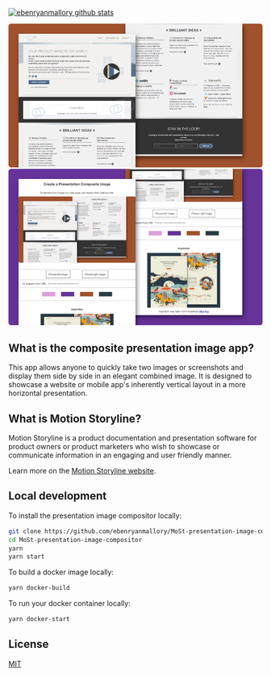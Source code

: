 [![ebenryanmallory github stats](https://github-readme-stats.vercel.app/api?username=ebenryanmallory)](https://github.com/ebenryanmallory/MoSt-presentation-image-compositor.git)
<p>
    <a href="https://motionstoryline.com">
        <img src="https://github.com/ebenryanmallory/MoSt-presentation-image-compositor/blob/master/public/images/initial.png" />
    </a>
    <img src="https://github.com/ebenryanmallory/MoSt-presentation-image-compositor/blob/master/public/images/self-portrait.jpg" />
</p>

## What is the composite presentation image app?

This app allows anyone to quickly take two images or screenshots and display them side by side in an elegant combined image. It is designed to showcase a website or mobile app's inherently vertical layout in a more horizontal presentation. 

## What is Motion Storyline?

Motion Storyline is a product documentation and presentation software for product owners or product marketers who wish to showcase or communicate information in an engaging and user friendly manner. 

Learn more on the [Motion Storyline website](https://motionstoryline.com).

## Local development

To install the presentation image compositor locally:

```bash
git clone https://github.com/ebenryanmallory/MoSt-presentation-image-compositor.git
cd MoSt-presentation-image-compositor
yarn
yarn start
```

To build a docker image locally:

```bash
yarn docker-build
```

To run your docker container locally:

```bash
yarn docker-start
```

## License

[MIT](LICENSE)